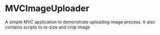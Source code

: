 MVCImageUploader
================

A simple MVC application to demonstrate uploading image process. It also contains scripts to re-size and crop image
